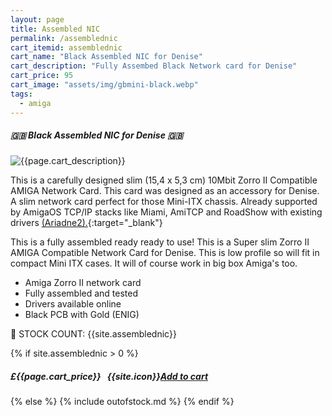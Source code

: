 ```yaml
---
layout: page
title: Assembled NIC
permalink: /assemblednic
cart_itemid: assemblednic
cart_name: "Black Assembled NIC for Denise"
cart_description: "Fully Assembed Black Network card for Denise"
cart_price: 95
cart_image: "assets/img/gbmini-black.webp"
tags: 
  - amiga
---
```


##### 🇬🇧 Black Assembled NIC for Denise 🇬🇧

  <p class="lead text-center">
    <img src="{{page.cart_image}}" class="img-thumbnail" alt="{{page.cart_description}}">
  </p>

This is a carefully designed slim (15,4 x 5,3 cm) 10Mbit Zorro II Compatible AMIGA Network Card. This card was designed as an accessory for Denise. A slim network card perfect for those Mini-ITX chassis. Already supported by AmigaOS TCP/IP stacks like Miami, AmiTCP and RoadShow with existing drivers [(Ariadne2).](https://amiga.resource.cx/exp/ariadne2){:target="_blank"}

This is a fully assembled ready ready to use! This is a Super slim Zorro II AMIGA Compatible Network Card for Denise. This is low profile so will fit in compact Mini ITX cases. It will of course work in big box Amiga's too.

* Amiga Zorro II network card 
* Fully assembled and tested
* Drivers available online
* Black PCB with Gold (ENIG)

&#128221; STOCK COUNT: {{site.assemblednic}}

{% if site.assemblednic > 0 %}
##### £{{page.cart_price}} &nbsp; {{site.icon}}[Add to cart](/cart#{{page.cart_itemid}})
{% else %}
{% include outofstock.md %}
{% endif %}